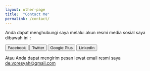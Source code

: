 ```yaml
---
layout: other-page
title:  "Contact Me"
permalink: /contact/
---
```

<p>Anda dapat menghubungi saya melalui akun resmi media sosial saya dibawah ini :</p>
<button onclick="window.location='http://facebook.com/DeVore48';" class="ui facebook button">
  <i class="fa fa-facebook"></i>
  Facebook
</button>
<button onclick="window.location='http://twitter.com/DeVoresyah';" class="ui twitter button">
  <i class="fa fa-twitter"></i>
  Twitter
</button>
<button onclick="window.location='http://plus.google.com/+RullyArdiansyah';" class="ui google plus button">
  <i class="fa fa-google-plus"></i>
  Google Plus
</button>
<button onclick="window.location='https://www.linkedin.com/in/devoresyah';" class="ui linkedin button">
  <i class="fa fa-linkedin"></i>
  LinkedIn
</button>
<p>Atau Anda dapat mengirim pesan lewat email resmi saya <a href="mailto:de.voresyah@gmail.com" target="_blank"><i class="fa fa-envelope"></i> de.voresyah@gmail.com</a>
